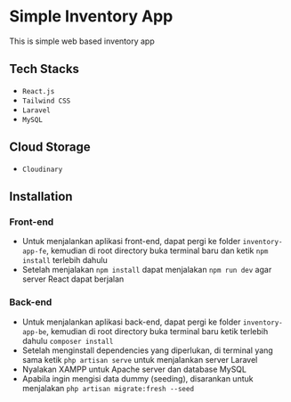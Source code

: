 # Simple Inventory App

This is simple web based inventory app

## Tech Stacks

- `React.js`
- `Tailwind CSS`
- `Laravel`
- `MySQL`

## Cloud Storage

- `Cloudinary`

## Installation

### Front-end

- Untuk menjalankan aplikasi front-end, dapat pergi ke folder `inventory-app-fe`, kemudian di root directory buka terminal baru dan ketik `npm install` terlebih dahulu
- Setelah menjalakan `npm install` dapat menjalakan `npm run dev` agar server React dapat berjalan

### Back-end

- Untuk menjalankan aplikasi back-end, dapat pergi ke folder `inventory-app-be`, kemudian di root directory buka terminal baru ketik terlebih dahulu `composer install`
- Setelah menginstall dependencies yang diperlukan, di terminal yang sama ketik `php artisan serve` untuk menjalankan server Laravel
- Nyalakan XAMPP untuk Apache server dan database MySQL
- Apabila ingin mengisi data dummy (seeding), disarankan untuk menjalakan `php artisan migrate:fresh --seed`